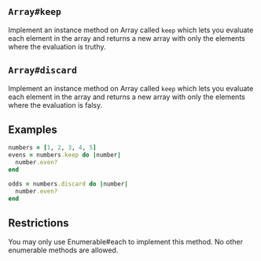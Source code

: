 ## `Array#keep`

Implement an instance method on Array called `keep` which lets you
evaluate each element in the array and returns a new array with
only the elements where the evaluation is truthy.

## `Array#discard`

Implement an instance method on Array called `keep` which lets you
evaluate each element in the array and returns a new array with
only the elements where the evaluation is falsy.

## Examples

```ruby
numbers = [1, 2, 3, 4, 5]
evens = numbers.keep do |number|
  number.even?
end

odds = numbers.discard do |number|
  number.even?
end
```

## Restrictions

You may only use Enumerable#each to implement this method. No other enumerable methods are allowed.
